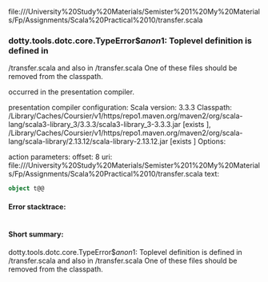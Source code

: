 file://<HOME>/University%20Study%20Materials/Semister%201%20My%20Materials/Fp/Assignments/Scala%20Practical%2010/transfer.scala
### dotty.tools.dotc.core.TypeError$$anon$1: Toplevel definition <error> is defined in
  <WORKSPACE>/transfer.scala
and also in
  <WORKSPACE>/transfer.scala
One of these files should be removed from the classpath.

occurred in the presentation compiler.

presentation compiler configuration:
Scala version: 3.3.3
Classpath:
<HOME>/Library/Caches/Coursier/v1/https/repo1.maven.org/maven2/org/scala-lang/scala3-library_3/3.3.3/scala3-library_3-3.3.3.jar [exists ], <HOME>/Library/Caches/Coursier/v1/https/repo1.maven.org/maven2/org/scala-lang/scala-library/2.13.12/scala-library-2.13.12.jar [exists ]
Options:



action parameters:
offset: 8
uri: file://<HOME>/University%20Study%20Materials/Semister%201%20My%20Materials/Fp/Assignments/Scala%20Practical%2010/transfer.scala
text:
```scala
object t@@
```



#### Error stacktrace:

```

```
#### Short summary: 

dotty.tools.dotc.core.TypeError$$anon$1: Toplevel definition <error> is defined in
  <WORKSPACE>/transfer.scala
and also in
  <WORKSPACE>/transfer.scala
One of these files should be removed from the classpath.
